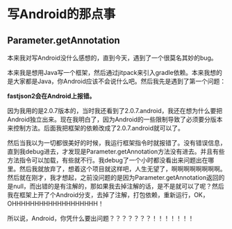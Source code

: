 # 写Android的那点事

## Parameter.getAnnotation

本来我对写Android没什么感想的，直到今天，遇到了一个很莫名其妙的bug。

本来我是想用Java写一个框架，然后通过jitpack来引入gradle依赖。本来我想的是大家都是Java，你Android应该不会说什么吧。然后我先是遇到了第一个问题：

__fastjson2会在Android上报错。__

因为我用的是2.0.7版本的，当时我还看到了2.0.7.android，我还在想为什么要把Android独立出来。现在我明白了，因为Android的一些限制导致了必须要分版本来控制方法。后面我把框架的依赖改成了2.0.7.android就可以了。

然后当我以为一切都很美好的时候，我运行框架指令时就报错了。没有错误信息，直到我debug进去，才发现是Parameter.getAnnotation方法没有进去。并且有些方法指令可以加载，有些就不行。我debug了一个小时都没看出来问题出在哪里。然后我就放弃了，想着这个项目就这样吧，人生无望了，啊啊啊啊啊啊啊啊。然后就在刚才，我才想起，之前没问题的是因为Parameter.getAnnotation返回的是null，而出错的是有注解的，那如果我去掉注解的话，是不是就可以了呢？然后我在框架上开了个Android分支，去掉了注解，打包依赖，重新运行，OK，OHHHHHHHHHHHHHHHHHHH！

所以说，Android，你凭什么要出问题？？？？？？？！！！！！！！
